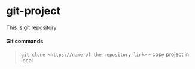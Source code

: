 # git-project
This is git repository
#### Git commands
> `git clone <https://name-of-the-repository-link>` - copy project in local
